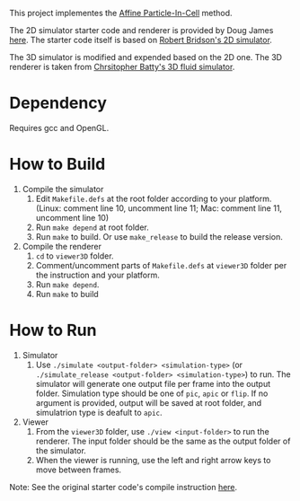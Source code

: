 This project implementes the [Affine Particle-In-Cell](https://www.math.ucla.edu/~jteran/papers/JSSTS15.pdf) method.

The 2D simulator starter code and renderer is provided by Doug James [here](http://graphics.stanford.edu/courses/cs348c/PA3_APIC2017/index.html). 
The starter code itself is based on [Robert Bridson's 2D simulator](https://www.cs.ubc.ca/%7Erbridson/).

The 3D simulator is modified and expended based on the 2D one.
The 3D renderer is taken from [Chrsitopher Batty's 3D fluid simulator](https://github.com/christopherbatty/Fluid3D).

# Dependency
Requires gcc and OpenGL.

# How to Build
1. Compile the simulator
   1. Edit `Makefile.defs` at the root folder according to your platform.(Linux: comment line 10, uncomment line 11; Mac: comment line 11, uncomment line 10)
   2. Run `make depend` at root folder.
   3. Run `make` to build. Or use `make_release` to build the release version.
2. Compile the renderer
   1. `cd` to `viewer3D` folder.
   2. Comment/uncomment parts of `Makefile.defs` at `viewer3D` folder per the instruction and your platform.
   3. Run `make depend`.
   4. Run `make` to build

# How to Run
1. Simulator
   1. Use `./simulate <output-folder> <simulation-type>` (or `./simulate_release <output-folder> <simulation-type>`) to run. The simulator will generate one output file per frame into the output folder. Simulation type should be one of `pic`, `apic` or `flip`. If no argument is provided, output will be saved at root folder, and simulatrion type is deafult to `apic`.
2. Viewer
   1. From the `viewer3D` folder, use `./view <input-folder>` to run the renderer. The input folder should be the same as the output folder of the simulator.
   2. When the viewer is running, use the left and right arrow keys to move between frames.

Note: See the original starter code's compile instruction [here](https://docs.google.com/document/d/1cdG9zB3fslVxtV5L-pFG9xcujWVvxdeyQRKzzXbp4OI/edit).

